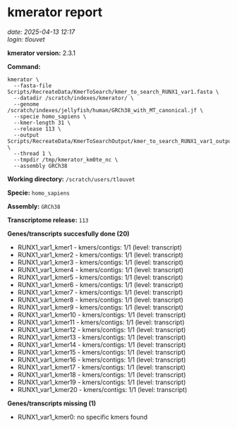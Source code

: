 # kmerator report
*date: 2025-04-13 12:17*  
*login: tlouvet*

**kmerator version:** 2.3.1

**Command:**

```
kmerator \
  --fasta-file Scripts/RecreateData/KmerToSearch/kmer_to_search_RUNX1_var1.fasta \
  --datadir /scratch/indexes/kmerator/ \
  --genome /scratch/indexes/jellyfish/human/GRCh38_with_MT_canonical.jf \
  --specie homo_sapiens \
  --kmer-length 31 \
  --release 113 \
  --output Scripts/RecreateData/KmerToSearchOutput/kmer_to_search_RUNX1_var1_output \
  --thread 1 \
  --tmpdir /tmp/kmerator_km0te_nc \
  --assembly GRCh38
```

**Working directory:** `/scratch/users/tlouvet`

**Specie:** `homo_sapiens`

**Assembly:** `GRCh38`

**Transcriptome release:** `113`

**Genes/transcripts succesfully done (20)**

- RUNX1_var1_kmer1 - kmers/contigs: 1/1 (level: transcript)
- RUNX1_var1_kmer2 - kmers/contigs: 1/1 (level: transcript)
- RUNX1_var1_kmer3 - kmers/contigs: 1/1 (level: transcript)
- RUNX1_var1_kmer4 - kmers/contigs: 1/1 (level: transcript)
- RUNX1_var1_kmer5 - kmers/contigs: 1/1 (level: transcript)
- RUNX1_var1_kmer6 - kmers/contigs: 1/1 (level: transcript)
- RUNX1_var1_kmer7 - kmers/contigs: 1/1 (level: transcript)
- RUNX1_var1_kmer8 - kmers/contigs: 1/1 (level: transcript)
- RUNX1_var1_kmer9 - kmers/contigs: 1/1 (level: transcript)
- RUNX1_var1_kmer10 - kmers/contigs: 1/1 (level: transcript)
- RUNX1_var1_kmer11 - kmers/contigs: 1/1 (level: transcript)
- RUNX1_var1_kmer12 - kmers/contigs: 1/1 (level: transcript)
- RUNX1_var1_kmer13 - kmers/contigs: 1/1 (level: transcript)
- RUNX1_var1_kmer14 - kmers/contigs: 1/1 (level: transcript)
- RUNX1_var1_kmer15 - kmers/contigs: 1/1 (level: transcript)
- RUNX1_var1_kmer16 - kmers/contigs: 1/1 (level: transcript)
- RUNX1_var1_kmer17 - kmers/contigs: 1/1 (level: transcript)
- RUNX1_var1_kmer18 - kmers/contigs: 1/1 (level: transcript)
- RUNX1_var1_kmer19 - kmers/contigs: 1/1 (level: transcript)
- RUNX1_var1_kmer20 - kmers/contigs: 1/1 (level: transcript)


**Genes/transcripts missing (1)**

- RUNX1_var1_kmer0: no specific kmers found
